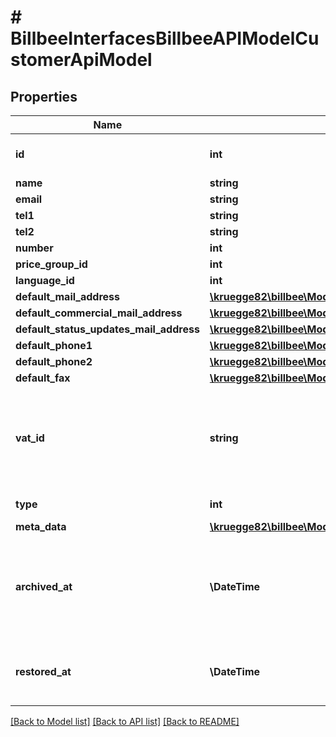 # # BillbeeInterfacesBillbeeAPIModelCustomerApiModel

## Properties

Name | Type | Description | Notes
------------ | ------------- | ------------- | -------------
**id** | **int** | The Billbee Id of the customer | [optional]
**name** | **string** |  | [optional]
**email** | **string** |  | [optional]
**tel1** | **string** |  | [optional]
**tel2** | **string** |  | [optional]
**number** | **int** |  | [optional]
**price_group_id** | **int** |  | [optional]
**language_id** | **int** |  | [optional]
**default_mail_address** | [**\kruegge82\billbee\Model\BillbeeInterfacesBillbeeAPIModelsCustomerMetaDataApiModel**](BillbeeInterfacesBillbeeAPIModelsCustomerMetaDataApiModel.md) |  | [optional]
**default_commercial_mail_address** | [**\kruegge82\billbee\Model\BillbeeInterfacesBillbeeAPIModelsCustomerMetaDataApiModel**](BillbeeInterfacesBillbeeAPIModelsCustomerMetaDataApiModel.md) |  | [optional]
**default_status_updates_mail_address** | [**\kruegge82\billbee\Model\BillbeeInterfacesBillbeeAPIModelsCustomerMetaDataApiModel**](BillbeeInterfacesBillbeeAPIModelsCustomerMetaDataApiModel.md) |  | [optional]
**default_phone1** | [**\kruegge82\billbee\Model\BillbeeInterfacesBillbeeAPIModelsCustomerMetaDataApiModel**](BillbeeInterfacesBillbeeAPIModelsCustomerMetaDataApiModel.md) |  | [optional]
**default_phone2** | [**\kruegge82\billbee\Model\BillbeeInterfacesBillbeeAPIModelsCustomerMetaDataApiModel**](BillbeeInterfacesBillbeeAPIModelsCustomerMetaDataApiModel.md) |  | [optional]
**default_fax** | [**\kruegge82\billbee\Model\BillbeeInterfacesBillbeeAPIModelsCustomerMetaDataApiModel**](BillbeeInterfacesBillbeeAPIModelsCustomerMetaDataApiModel.md) |  | [optional]
**vat_id** | **string** | The vat-id, that should be saved at the customer. Only used if CustomerVatId is not set on the order. | [optional]
**type** | **int** | Customer Type | [optional]
**meta_data** | [**\kruegge82\billbee\Model\BillbeeInterfacesBillbeeAPIModelsCustomerMetaDataApiModel[]**](BillbeeInterfacesBillbeeAPIModelsCustomerMetaDataApiModel.md) |  | [optional]
**archived_at** | **\DateTime** | If set, the customer was already archived at the given date. Further modification is disabled. | [optional]
**restored_at** | **\DateTime** | If set, the customer was restored from the archive at the given date. | [optional]

[[Back to Model list]](../../README.md#models) [[Back to API list]](../../README.md#endpoints) [[Back to README]](../../README.md)
